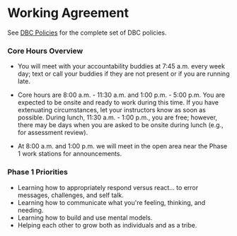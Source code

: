 # Working Agreement

See [DBC Policies](../../../../student-handbook/rules-and-policies.md) for the complete set of DBC policies.

### Core Hours Overview
- You will meet with your accountability buddies at 7:45 a.m. every week day; text or call your buddies if they are not present or if you are running late.

- Core hours are 8:00 a.m. - 11:30 a.m. and 1:00 p.m. - 5:00 p.m.  You are expected to be onsite and ready to work during this time.  If you have extenuating circumstances, let your instructors know as soon as possible.  During lunch, 11:30 a.m. - 1:00 p.m., you are free; however, there may be days when you are asked to be onsite during lunch (e.g., for assessment review).

- At 8:00 a.m. and 1:00 p.m. we will meet in the open area near the Phase 1 work stations for announcements.

### Phase 1 Priorities
- Learning how to appropriately respond versus react… to error messages, challenges, and self talk.
- Learning how to communicate what you're feeling, thinking, and needing.
- Learning how to build and use mental models.
- Helping each other to grow both as individuals and as a tribe.


